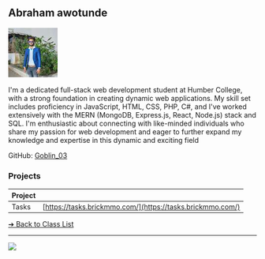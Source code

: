 <style>@import url("//readme.codeadam.ca/readme.css");</style>

## Abraham awotunde

![Aniket Sharma](../images/ani.jpg)

I'm a dedicated full-stack web development student at Humber College, with a strong foundation in creating dynamic web applications. My skill set includes proficiency in JavaScript, HTML, CSS, PHP, C#, and I've worked extensively with the MERN (MongoDB, Express.js, React, Node.js) stack and SQL. I'm enthusiastic about connecting with like-minded individuals who share my passion for web development and eager to further expand my knowledge and expertise in this dynamic and exciting field

 
GitHub: [Goblin_03](https://github.com/Anike03 )  

### Projects

| Project | |
| - | - |
| Tasks | [https://tasks.brickmmo.com/](https://tasks.brickmmo.com/) |

[&#10132; Back to Class List](/)

---

<a href="https://brickmmo.com">
<img src="https://brickmmo.com/images/brickmmo-logo-horizontal.jpg" width="100">
</a>
